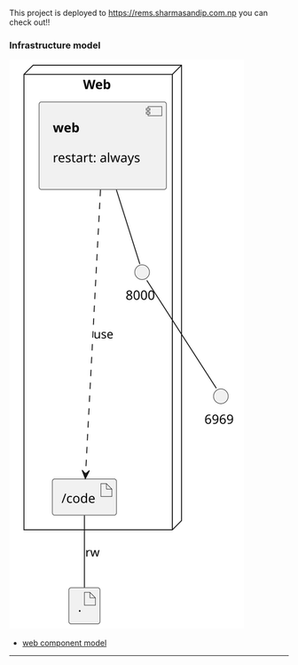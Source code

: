 This project is deployed to
https://rems.sharmasandip.com.np
you can check out!!

### Infrastructure model
![Infrastructure main model](.infragenie/infrastructure_main_model.svg)
- [web component model](.infragenie/web_component_model.svg)

---
